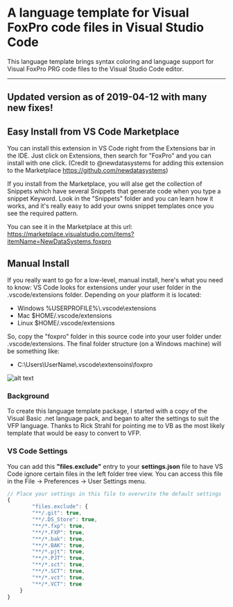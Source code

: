 # A language template for Visual FoxPro code files in Visual Studio Code
This language template brings syntax coloring and language support for Visual FoxPro PRG code files to the Visual Studio Code editor.

---
## Updated version as of 2019-04-12 with many new fixes!

## Easy Install from VS Code Marketplace
You can install this extension in VS Code right from the Extensions bar in the IDE. Just click on Extensions, then search for "FoxPro" and you can install with one click. (Credit to @newdatasystems for adding this extension to the Marketplace https://github.com/newdatasystems)

If you install from the Marketplace, you will alse get the collection of Snippets which have several Snippets that generate code when you type a snippet Keyword. Look in the "Snippets" folder and you can learn how it works, and it's really easy to add your owns snippet templates once you see the required pattern.

You can see it in the Marketplace at this url: https://marketplace.visualstudio.com/items?itemName=NewDataSystems.foxpro

## Manual Install

If you really want to go for a low-level, manual install, here's what you need to know: VS Code looks for extensions under your user folder in the .vscode/extensions folder. Depending on your platform it is located:

- Windows %USERPROFILE%\\.vscode\extensions
- Mac $HOME/.vscode/extensions
- Linux $HOME/.vscode/extensions

So, copy the "foxpro" folder in this source code into your user folder under .vscode/extensions.  The final folder structure (on a Windows machine) will be something like:
- C:\Users\UserName\\.vscode\extensoins\foxpro

![alt text](http://content.screencast.com/users/MattSlay/folders/Snagit/media/354acc1a-ff2b-4514-84d0-3c47b2d7e250/04.01.2019-14.14.png "screenshot")


### Background
To create this language template package, I started with a copy of the Visual Basic .net language pack, and began to alter the settings to suit the VFP language. Thanks to Rick Strahl for pointing me to VB as the most likely template that would be easy to convert to VFP.

### VS Code Settings

You can add this **"files.exclude"** entry to your **settings.json** file to have VS Code ignore certain files in the left folder tree view. You can access this file in the File -> Preferences -> User Settings menu.

```javascript
// Place your settings in this file to overwrite the default settings
{
		"files.exclude": {
		"**/.git": true,
		"**/.DS_Store": true,
		"**/*.fxp": true,
		"**/*.FXP": true,
		"**/*.bak": true,
		"**/*.BAK": true,
		"**/*.pjt": true,
		"**/*.PJT": true,
		"**/*.sct": true,
		"**/*.SCT": true,
		"**/*.vct": true,
		"**/*.VCT": true
	}
}
```


